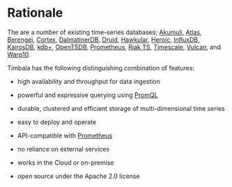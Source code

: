 # Rationale

The are a number of existing time-series databases;
[Akumuli][], [Atlas][], [Berengei][], [Cortex][], [DalmatinerDB][], [Druid][],
[Hawkular][], [Heroic][], [InfluxDB][], [KairosDB][], [kdb+][], [OpenTSDB][],
[Prometheus][], [Riak TS][], [Timescale][], [Vulcan][], and [Warp10][].

Timbala has the following distinguishing combination of features:

- high availability and throughput for data ingestion

- powerful and expressive querying using [PromQL][]

- durable, clustered and efficient storage of multi-dimensional time series

- easy to deploy and operate

- API-compatible with [Prometheus][]

- no reliance on external services

- works in the Cloud or on-premise

- open source under the Apache 2.0 license

[PromQL]: https://prometheus.io/docs/querying/basics/

[Akumuli]: http://akumuli.org/
[Atlas]: https://github.com/Netflix/atlas
[Berengei]: https://github.com/facebookincubator/beringei
[Cortex]: https://github.com/weaveworks/cortex
[DalmatinerDB]: https://dalmatiner.io/
[Druid]: http://druid.io/
[Hawkular]: http://www.hawkular.org/
[Heroic]: https://spotify.github.io/heroic/
[InfluxDB]: https://github.com/influxdata/influxdb
[KairosDB]: https://kairosdb.github.io/
[kdb+]: https://kx.com/
[OpenTSDB]: http://opentsdb.net/
[Prometheus]: http://prometheus.io/
[Riak TS]: http://basho.com/products/riak-ts/
[Timescale]: http://www.timescale.com/
[Vulcan]: https://github.com/digitalocean/vulcan
[Warp10]: http://www.warp10.io/
